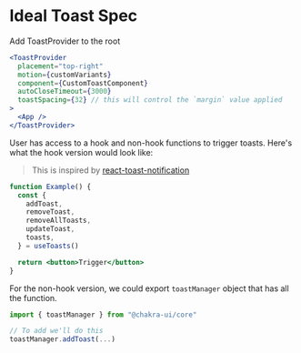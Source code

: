 # Ideal Toast Spec

Add ToastProvider to the root

```jsx
<ToastProvider
  placement="top-right"
  motion={customVariants}
  component={CustomToastComponent}
  autoCloseTimeout={3000}
  toastSpacing={32} // this will control the `margin` value applied
>
  <App />
</ToastProvider>
```

User has access to a hook and non-hook functions to trigger toasts. Here's what
the hook version would look like:

> This is inspired by
> [react-toast-notification](https://github.com/jossmac/react-toast-notifications)

```jsx
function Example() {
  const {
    addToast,
    removeToast,
    removeAllToasts,
    updateToast,
    toasts,
  } = useToasts()

  return <button>Trigger</button>
}
```

For the non-hook version, we could export `toastManager` object that has all the
function.

```jsx
import { toastManager } from "@chakra-ui/core"

// To add we'll do this
toastManager.addToast(...)
```
